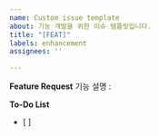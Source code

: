 ```yaml
---
name: Custom issue template
about: 기능 개발을 위한 이슈 템플릿입니다.
title: "[FEAT]"
labels: enhancement
assignees: ''

---
```


**Feature Request**
기능 설명 :

**To-Do List**
- [ ]
